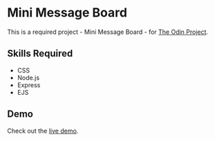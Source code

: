 # Mini Message Board
This is a required project - Mini Message Board - for [The Odin Project](https://www.theodinproject.com/).

## Skills Required
- CSS
- Node.js
- Express
- EJS

## Demo
Check out the [live demo](https://mini-board.sjdumas.com).
